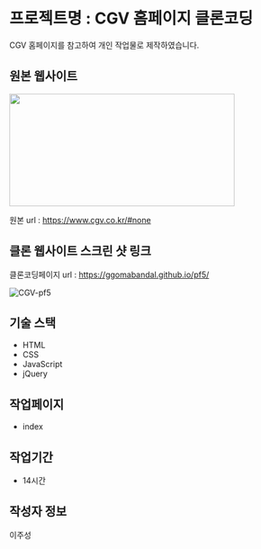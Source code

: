 # 프로젝트명 : CGV 홈페이지 클론코딩
CGV 홈페이지를 참고하여 개인 작업물로 제작하였습니다.

## 원본 웹사이트
<img src="https://github.com/Ggomabandal/pf5/assets/142555219/f956d368-f3ef-414f-8ab8-6243a1985242.png" width="400" height="200"/>

원본 url : https://www.cgv.co.kr/#none

## 클론 웹사이트 스크린 샷 링크
클론코딩페이지 url : https://ggomabandal.github.io/pf5/

![CGV-pf5](https://github.com/Ggomabandal/pf5/assets/142555219/220bc688-2755-4c3e-b96b-4077234977a7)

## 기술 스택
- HTML
- CSS
- JavaScript
- jQuery

## 작업페이지
- index

## 작업기간
- 14시간

## 작성자 정보
이주성
